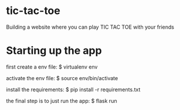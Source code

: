 # tic-tac-toe
Building a website where you can play TIC TAC TOE with your friends


# Starting up the app

first create a env file:
$ virtualenv env

activate the env file:
$ source env/bin/activate

install the requirements:
$ pip install -r requirements.txt

the final step is to just run the app:
$ flask run